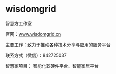 # wisdomgrid
智慧方工作室

官网：www.wisdomgrid.cn

主要工作：致力于推动各种技术分享与应用的服务平台

联系方式（微信）：842725037

智慧家项目：
   智能化软硬件平台、智能家居平台
